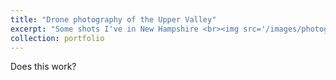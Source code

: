 ```yaml
---
title: "Drone photography of the Upper Valley"
excerpt: "Some shots I've in New Hampshire <br><img src='/images/photography/210210_ledyard_tracks.jpg' style='width: 600px;'>"
collection: portfolio
---
```


Does this work?
